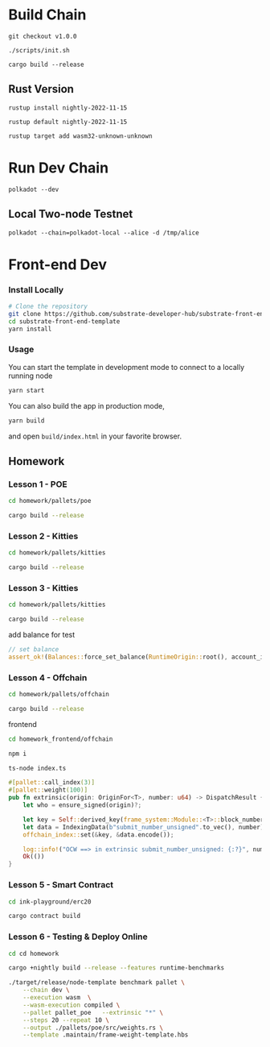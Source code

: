 # Build Chain

```
git checkout v1.0.0

./scripts/init.sh

cargo build --release
```

## Rust Version

```
rustup install nightly-2022-11-15

rustup default nightly-2022-11-15

rustup target add wasm32-unknown-unknown
```

# Run Dev Chain

```
polkadot --dev
```

## Local Two-node Testnet

```
polkadot --chain=polkadot-local --alice -d /tmp/alice
```

# Front-end Dev

### Install Locally

```bash
# Clone the repository
git clone https://github.com/substrate-developer-hub/substrate-front-end-template.git
cd substrate-front-end-template
yarn install
```

### Usage

You can start the template in development mode to connect to a locally running node

```bash
yarn start
```

You can also build the app in production mode,

```bash
yarn build
```

and open `build/index.html` in your favorite browser.

## Homework

### Lesson 1 - POE

```bash
cd homework/pallets/poe

cargo build --release
```

### Lesson 2 - Kitties

```bash
cd homework/pallets/kitties

cargo build --release
```

### Lesson 3 - Kitties

```bash
cd homework/pallets/kitties

cargo build --release
```

add balance for test

```rust
// set balance
assert_ok!(Balances::force_set_balance(RuntimeOrigin::root(), account_id, 100000000000));
```

### Lesson 4 - Offchain

```bash
cd homework/pallets/offchain

cargo build --release
```

frontend

```bash
cd homework_frontend/offchain

npm i

ts-node index.ts
```


```rust
#[pallet::call_index(3)]
#[pallet::weight(100)]
pub fn extrinsic(origin: OriginFor<T>, number: u64) -> DispatchResult {
	let who = ensure_signed(origin)?;

	let key = Self::derived_key(frame_system::Module::<T>::block_number());
	let data = IndexingData(b"submit_number_unsigned".to_vec(), number);
	offchain_index::set(&key, &data.encode());

	log::info!("OCW ==> in extrinsic submit_number_unsigned: {:?}", number);
	Ok(())
}
```

### Lesson 5 - Smart Contract

```bash
cd ink-playground/erc20

cargo contract build
```

### Lesson 6 - Testing & Deploy Online

```bash
cd cd homework

cargo +nightly build --release --features runtime-benchmarks

./target/release/node-template benchmark pallet \
	--chain dev \
	--execution wasm  \
	--wasm-execution compiled \
	--pallet pallet_poe   --extrinsic "*" \
	--steps 20 --repeat 10 \
	--output ./pallets/poe/src/weights.rs \
	--template .maintain/frame-weight-template.hbs

```